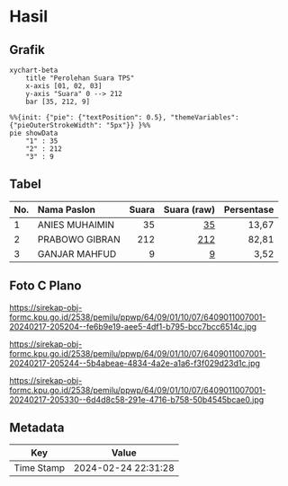 # Hasil

## Grafik

```mermaid
xychart-beta
    title "Perolehan Suara TPS"
    x-axis [01, 02, 03]
    y-axis "Suara" 0 --> 212
    bar [35, 212, 9]
```

```mermaid
%%{init: {"pie": {"textPosition": 0.5}, "themeVariables": {"pieOuterStrokeWidth": "5px"}} }%%
pie showData
    "1" : 35
    "2" : 212
    "3" : 9
```

## Tabel

| No. | Nama Paslon    | Suara | Suara (raw) | Persentase |
|:--- |:-------------- | -----:| -----------:| ----------:|
| 1   | ANIES MUHAIMIN | 35    | [35][p-1]   | 13,67      |
| 2   | PRABOWO GIBRAN | 212   | [212][p-2]  | 82,81      |
| 3   | GANJAR MAHFUD  | 9     | [9][p-3]    | 3,52       |


[p-1]: https://github.com/gigit-pemilu/pemilu-2024-64-kalimantan-timur/blob/main/pilpres/hitung-suara/sub/64-kalimantan-timur/sub/09-penajam-paser-utara/sub/01-penajam/sub/1007-sesumpu/sub/001-tps/sub/paslon-1.txt
[p-2]: https://github.com/gigit-pemilu/pemilu-2024-64-kalimantan-timur/blob/main/pilpres/hitung-suara/sub/64-kalimantan-timur/sub/09-penajam-paser-utara/sub/01-penajam/sub/1007-sesumpu/sub/001-tps/sub/paslon-2.txt
[p-3]: https://github.com/gigit-pemilu/pemilu-2024-64-kalimantan-timur/blob/main/pilpres/hitung-suara/sub/64-kalimantan-timur/sub/09-penajam-paser-utara/sub/01-penajam/sub/1007-sesumpu/sub/001-tps/sub/paslon-3.txt

## Foto C Plano

https://sirekap-obj-formc.kpu.go.id/2538/pemilu/ppwp/64/09/01/10/07/6409011007001-20240217-205204--fe6b9e19-aee5-4df1-b795-bcc7bcc6514c.jpg

https://sirekap-obj-formc.kpu.go.id/2538/pemilu/ppwp/64/09/01/10/07/6409011007001-20240217-205244--5b4abeae-4834-4a2e-a1a6-f3f029d23d1c.jpg

https://sirekap-obj-formc.kpu.go.id/2538/pemilu/ppwp/64/09/01/10/07/6409011007001-20240217-205330--6d4d8c58-291e-4716-b758-50b4545bcae0.jpg


## Metadata

| Key        | Value               |
| ---------- | ------------------- |
| Time Stamp | 2024-02-24 22:31:28 |



